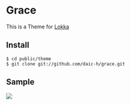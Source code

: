 # Grace

This is a Theme for [Lokka](http://lokka.org)

## Install

    $ cd public/theme
    $ git clone git://github.com/daic-h/grace.git

## Sample

<img src="http://cdn-ak.f.st-hatena.com/images/fotolife/b/bunnyhop/20120206/20120206125035.png"/>

